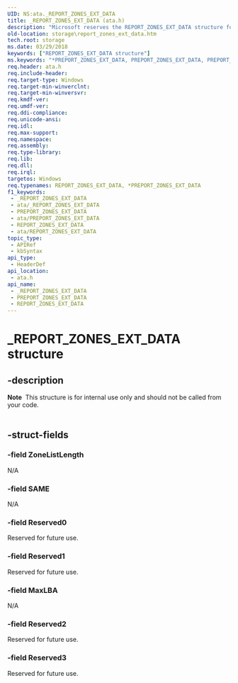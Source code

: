 ```yaml
---
UID: NS:ata._REPORT_ZONES_EXT_DATA
title: _REPORT_ZONES_EXT_DATA (ata.h)
description: "Microsoft reserves the REPORT_ZONES_EXT_DATA structure for internal use only. Don't use this structure in your code."
old-location: storage\report_zones_ext_data.htm
tech.root: storage
ms.date: 03/29/2018
keywords: ["REPORT_ZONES_EXT_DATA structure"]
ms.keywords: "*PREPORT_ZONES_EXT_DATA, PREPORT_ZONES_EXT_DATA, PREPORT_ZONES_EXT_DATA structure pointer [Storage Devices], REPORT_ZONES_EXT_DATA, REPORT_ZONES_EXT_DATA structure [Storage Devices], _REPORT_ZONES_EXT_DATA, ata/PREPORT_ZONES_EXT_DATA, ata/REPORT_ZONES_EXT_DATA, storage.report_zones_ext_data"
req.header: ata.h
req.include-header: 
req.target-type: Windows
req.target-min-winverclnt: 
req.target-min-winversvr: 
req.kmdf-ver: 
req.umdf-ver: 
req.ddi-compliance: 
req.unicode-ansi: 
req.idl: 
req.max-support: 
req.namespace: 
req.assembly: 
req.type-library: 
req.lib: 
req.dll: 
req.irql: 
targetos: Windows
req.typenames: REPORT_ZONES_EXT_DATA, *PREPORT_ZONES_EXT_DATA
f1_keywords:
 - _REPORT_ZONES_EXT_DATA
 - ata/_REPORT_ZONES_EXT_DATA
 - PREPORT_ZONES_EXT_DATA
 - ata/PREPORT_ZONES_EXT_DATA
 - REPORT_ZONES_EXT_DATA
 - ata/REPORT_ZONES_EXT_DATA
topic_type:
 - APIRef
 - kbSyntax
api_type:
 - HeaderDef
api_location:
 - ata.h
api_name:
 - _REPORT_ZONES_EXT_DATA
 - PREPORT_ZONES_EXT_DATA
 - REPORT_ZONES_EXT_DATA
---
```


# _REPORT_ZONES_EXT_DATA structure


## -description

<div class="alert"><b>Note</b>  This  structure is for internal use only and should not be called from your code.</div>
<div> </div>

## -struct-fields

### -field ZoneListLength

N/A

### -field SAME

N/A

### -field Reserved0

Reserved for future use.

### -field Reserved1

Reserved for future use.

### -field MaxLBA

N/A

### -field Reserved2

Reserved for future use.

### -field Reserved3

Reserved for future use.

